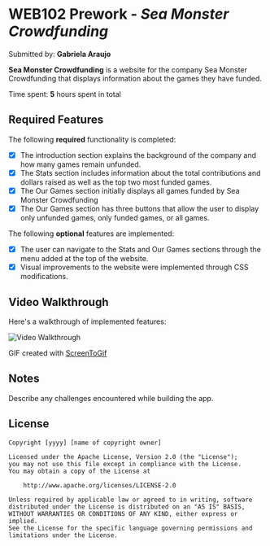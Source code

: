 # WEB102 Prework - *Sea Monster Crowdfunding*

Submitted by: **Gabriela Araujo**

**Sea Monster Crowdfunding** is a website for the company Sea Monster Crowdfunding that displays information about the games they have funded.

Time spent: **5** hours spent in total

## Required Features

The following **required** functionality is completed:

* [x] The introduction section explains the background of the company and how many games remain unfunded.
* [x] The Stats section includes information about the total contributions and dollars raised as well as the top two most funded games.
* [x] The Our Games section initially displays all games funded by Sea Monster Crowdfunding
* [x] The Our Games section has three buttons that allow the user to display only unfunded games, only funded games, or all games.

The following **optional** features are implemented:

* [X] The user can navigate to the Stats and Our Games sections through the menu added at the top of the website.
* [X] Visual improvements to the website were implemented through CSS modifications.

## Video Walkthrough

Here's a walkthrough of implemented features:

<img src='https://i.imgur.com/K8dH9gw.gif' title='Video Walkthrough' width='' alt='Video Walkthrough' />

GIF created with [ScreenToGif](https://www.screentogif.com/) 

## Notes

Describe any challenges encountered while building the app.

## License

    Copyright [yyyy] [name of copyright owner]

    Licensed under the Apache License, Version 2.0 (the "License");
    you may not use this file except in compliance with the License.
    You may obtain a copy of the License at

        http://www.apache.org/licenses/LICENSE-2.0

    Unless required by applicable law or agreed to in writing, software
    distributed under the License is distributed on an "AS IS" BASIS,
    WITHOUT WARRANTIES OR CONDITIONS OF ANY KIND, either express or implied.
    See the License for the specific language governing permissions and
    limitations under the License.

